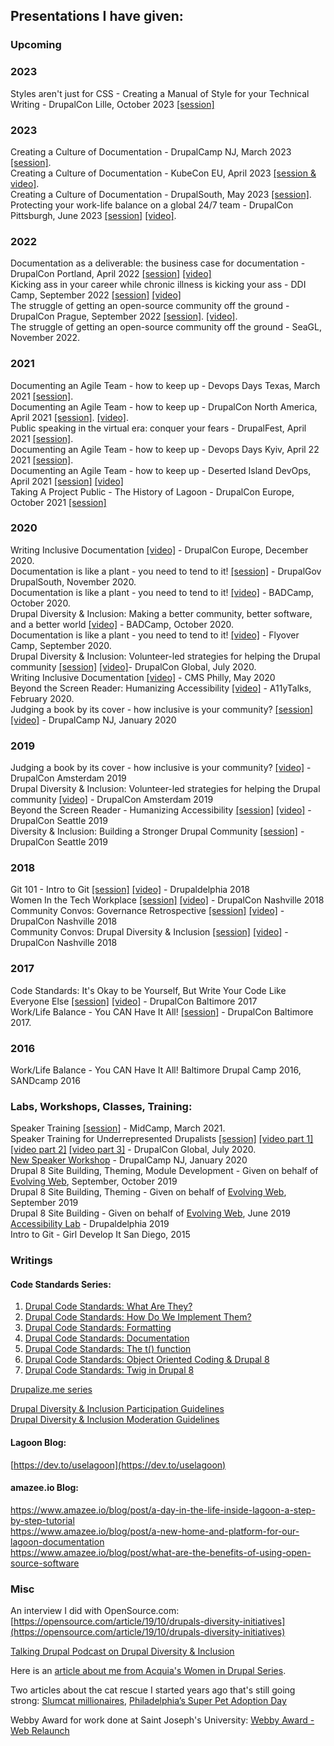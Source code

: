 ## Presentations I have given:    

### Upcoming
### 2023

Styles aren't just for CSS - Creating a Manual of Style for your Technical Writing  - DrupalCon Lille, October 2023 [[session]](https://events.drupal.org/lille2023/session/styles-arent-just-css-creating-style-guide-your-technical-writing)    


### 2023

Creating a Culture of Documentation - DrupalCamp NJ, March 2023 [[session]](https://www.drupalcampnj.org/sessions/creating-culture-documentation).     
Creating a Culture of Documentation - KubeCon EU, April 2023 [[session & video]](https://kccnceu2023.sched.com/event/aa028b4181617bedca7864c622c6099f).     
Creating a Culture of Documentation - DrupalSouth, May 2023 [[session]](https://drupalsouth.org/events/drupalsouth-wellington-2023/schedule/2723).    
Protecting your work-life balance on a global 24/7 team - DrupalCon Pittsburgh, June 2023 [[session]](https://events.drupal.org/pittsburgh2023/session/protecting-your-work-life-balance-global-247-team) [[video]](https://www.youtube.com/watch?v=EbbWf3qZIEE&list=PLpeDXSh4nHjTZrlCUtl_xp87F3plT7czE&index=55).   

### 2022 

Documentation as a deliverable: the business case for documentation  - DrupalCon Portland, April 2022 [[session]](https://events.drupal.org/portland2022/sessions/documentation-deliverable-business-case-documentation) [[video]](https://youtu.be/LGtBHtezJE8)   
Kicking ass in your career while chronic illness is kicking your ass - DDI Camp, September 2022 [[session]](https://www.drupaldiversity.com/initiatives/ddi-camp-2022/program) [[video]](https://www.youtube.com/watch?v=5L1wwstn-UI&feature=emb_title)    
The struggle of getting an open-source community off the ground - DrupalCon Prague, September 2022 [[session]](https://events.drupal.org/prague2022/sessions/struggle-getting-open-source-community-ground). [[video]](https://www.youtube.com/watch?v=dykh6-aaCE4&list=PLpeDXSh4nHjRK_6I7HVLCw8k_ZTopYv5i&index=53).   
The struggle of getting an open-source community off the ground - SeaGL, November 2022.  

### 2021
    
Documenting an Agile Team - how to keep up - Devops Days Texas, March 2021 [[session]](https://devopsdays.org/events/2021-texas/program).  
Documenting an Agile Team - how to keep up - DrupalCon North America, April 2021 [[session]](https://events.drupal.org/northamerica2021/sessions/documenting-agile-team-how-keep). [[video]](https://www.youtube.com/watch?v=SrbRfmHaLPo).   
Public speaking in the virtual era: conquer your fears - DrupalFest, April 2021 [[session]](https://events.drupal.org/northamerica2021/sessions/public-speaking-virtual-era-conquer-your-fears).    
Documenting an Agile Team - how to keep up - Devops Days Kyiv, April 22 2021 [[session]](https://devopsdays.com.ua/#schedule).  
Documenting an Agile Team - how to keep up - Deserted Island DevOps, April 2021 [[session]](https://desertedislanddevops.com/agenda/#alannaburke) [[video]](https://www.youtube.com/watch?v=HabSOm1Pirw&list=PLVUQjiv8GtwKVaudXZxs0DWUXYaLC6l0c&index=5)    
Taking A Project Public - The History of Lagoon - DrupalCon Europe, October 2021 [[session]](https://events.drupal.org/europe2021/sessions/taking-project-public-history-lagoon) 

### 2020
Writing Inclusive Documentation [[video]](https://www.youtube.com/watch?v=RBrt4dVnBfw&list=PLpeDXSh4nHjTP7vRC6LCak9adK2yp1P5S&index=130) - DrupalCon Europe, December 2020.   
Documentation is like a plant - you need to tend to it! [[session]](https://drupalsouth.org/events/drupalgov-2020/sessions/documentation-plant-you-need-tend-it) - DrupalGov DrupalSouth, November 2020.  
Documentation is like a plant - you need to tend to it! [[video]](https://www.youtube.com/watch?v=3X-Fh3TyXMg) - BADCamp, October 2020.  
Drupal Diversity & Inclusion: Making a better community, better software, and a better world [[video]](https://www.youtube.com/watch?v=kuyU8cpgB-E) - BADCamp, October 2020.  
Documentation is like a plant - you need to tend to it! [[video]](https://www.youtube.com/watch?v=WYdmioDFdCE&list=PLwZrRQnQbOZsxBSvXVyd0ZMyoiZPgzipY&index=14) - Flyover Camp, September 2020.   
Drupal Diversity & Inclusion: Volunteer-led strategies for helping the Drupal community [[session]](https://events.drupal.org/global2020/sessions/volunteer-led-strategies-helping-drupal-community) [[video]](https://www.youtube.com/watch?v=JIv6nbf9lUI&list=PLpeDXSh4nHjQzENjcpLo6nO3A0AkBdF8w&index=127)- DrupalCon Global, July 2020.   
Writing Inclusive Documentation [[video]](https://www.youtube.com/watch?v=q9MmR6YPTDE&feature=emb_title) - CMS Philly, May 2020    
Beyond the Screen Reader: Humanizing Accessibility [[video]](https://www.youtube.com/watch?v=Z8RPO13N214&t=1s) - A11yTalks, February 2020.   
Judging a book by its cover - how inclusive is your community? [[session]](https://www.drupalcampnj.org/sessions/judging-book-its-cover-how-inclusive-your-community) [[video]](https://www.youtube.com/watch?v=bhnsm5thw6E&feature=emb_title) - DrupalCamp NJ, January 2020    

### 2019

Judging a book by its cover - how inclusive is your community? [[video]](https://www.youtube.com/watch?v=o5RKrQQ9Jyk&list=PLpeDXSh4nHjSZET8xL2RyK3_2WeXxyWkY&index=101&t=0s) - DrupalCon Amsterdam 2019   
Drupal Diversity & Inclusion: Volunteer-led strategies for helping the Drupal community [[video]](https://www.youtube.com/watch?v=FoolIDaFQIc&list=PLpeDXSh4nHjSZET8xL2RyK3_2WeXxyWkY&index=80&t=0s) - DrupalCon Amsterdam 2019    
Beyond the Screen Reader - Humanizing Accessibility [[session]](https://events.drupal.org/seattle2019/sessions/beyond-screen-reader-humanizing-accessibility) [[video]](https://www.youtube.com/watch?v=qjO1oRBQtus&list=PLpeDXSh4nHjRa80iIpiO7iFncC9nO5l6f&index=20) - DrupalCon Seattle 2019    
Diversity & Inclusion: Building a Stronger Drupal Community [[session]](https://events.drupal.org/seattle2019/sessions/diversity-inclusion-building-stronger-drupal-community) - DrupalCon Seattle 2019    

### 2018

Git 101 - Intro to Git [[session]](https://drupaldelphia.org/session/git-101-intro-git) [[video]](https://www.youtube.com/watch?v=K5Z1tjy9sAE) - Drupaldelphia 2018    
Women In the Tech Workplace [[session]](https://events.drupal.org/nashville2018/sessions/women-tech-workplace) [[video]](https://www.youtube.com/watch?v=dP4_JwgWnYw&list=PLpeDXSh4nHjRRbzQW5D6PQVFPrTuh5y8m&index=15) - DrupalCon Nashville 2018    
Community Convos: Governance Retrospective [[session]](https://events.drupal.org/nashville2018/sessions/community-convos-governance-retrospective) [[video]](https://www.youtube.com/watch?v=Vedh8XjFCs4&list=PLpeDXSh4nHjRRbzQW5D6PQVFPrTuh5y8m&index=99) - DrupalCon Nashville 2018    
Community Convos: Drupal Diversity & Inclusion [[session]](https://events.drupal.org/nashville2018/sessions/community-convos-drupal-diversity-inclusion) [[video]](https://www.youtube.com/watch?v=faTB7YcJ4ZY&list=PLpeDXSh4nHjRRbzQW5D6PQVFPrTuh5y8m&index=123) - DrupalCon Nashville 2018 

### 2017

Code Standards: It's Okay to be Yourself, But Write Your Code Like Everyone Else [[session]](https://events.drupal.org/baltimore2017/sessions/code-standards-its-okay-be-yourself-write-your-code-everyone-else) [[video]](https://www.youtube.com/watch?v=-UffydFohKE&list=PLpeDXSh4nHjRbDdwHEBRHItfnjrJ8kEDK&index=110) - DrupalCon Baltimore 2017    
Work/Life Balance - You CAN Have It All! [[session]](https://events.drupal.org/baltimore2017/sessions/worklife-balance-you-can-have-it-all) - DrupalCon Baltimore 2017.   
### 2016

Work/Life Balance - You CAN Have It All! Baltimore Drupal Camp 2016, SANDcamp 2016    

### Labs, Workshops, Classes, Training:
Speaker Training [[session]](https://www.midcamp.org/2021/topic-proposal/speaker-workshop-part-1-finding-topic) - MidCamp, March 2021.   
Speaker Training for Underrepresented Drupalists [[session]](https://events.drupal.org/global2020/sessions/speaker-training-underrepresented-drupalists-part-i) [[video part 1]](https://www.youtube.com/watch?v=kyhaYs_II9c&list=PLpeDXSh4nHjQzENjcpLo6nO3A0AkBdF8w&index=95) [[video part 2]](https://www.youtube.com/watch?v=L5cRLc-JilU&list=PLpeDXSh4nHjQzENjcpLo6nO3A0AkBdF8w&index=96) [[video part 3]](https://www.youtube.com/watch?v=TxNjqXiXjcg&list=PLpeDXSh4nHjQzENjcpLo6nO3A0AkBdF8w&index=97) - DrupalCon Global, July 2020.   
[New Speaker Workshop](https://www.drupalcampnj.org/workshops) - DrupalCamp NJ, January 2020    
Drupal 8 Site Building, Theming, Module Development - Given on behalf of [Evolving Web](https://evolvingweb.ca/), September, October 2019   
Drupal 8 Site Building, Theming - Given on behalf of [Evolving Web](https://evolvingweb.ca/), September 2019    
Drupal 8 Site Building - Given on behalf of [Evolving Web](https://evolvingweb.ca/), June 2019    
[Accessibility Lab](https://drupaldelphia.org/session/accessibility-lab) - Drupaldelphia 2019    
Intro to Git - Girl Develop It San Diego, 2015

### Writings
#### Code Standards Series:
1. [Drupal Code Standards: What Are They?](https://chromatichq.com/blog/drupal-code-standards-what-are-they)
2. [Drupal Code Standards: How Do We Implement Them?](https://chromatichq.com/blog/drupal-code-standards-how-do-we-implement-them)
3. [Drupal Code Standards: Formatting](https://chromatichq.com/blog/drupal-code-standards-formatting)
4. [Drupal Code Standards: Documentation](https://chromatichq.com/blog/drupal-code-standards-documentation)
5. [Drupal Code Standards: The t() function](https://chromatichq.com/blog/drupal-code-standards-t-function)
6. [Drupal Code Standards: Object Oriented Coding & Drupal 8](https://chromatichq.com/blog/drupal-code-standards-object-oriented-coding-drupal-8)
7. [Drupal Code Standards: Twig in Drupal 8](https://chromatichq.com/blog/drupal-code-standards-twig-drupal-8)

[Drupalize.me series](https://drupalize.me/series/coding-standards-drupal)  

[Drupal Diversity & Inclusion Participation Guidelines](https://www.drupaldiversity.com/docs/participant-guidelines)  
[Drupal Diversity & Inclusion Moderation Guidelines](https://www.drupaldiversity.com/docs/moderation-guidelines)    

#### Lagoon Blog:
[https://dev.to/uselagoon](https://dev.to/uselagoon)

#### amazee.io Blog:
https://www.amazee.io/blog/post/a-day-in-the-life-inside-lagoon-a-step-by-step-tutorial    
https://www.amazee.io/blog/post/a-new-home-and-platform-for-our-lagoon-documentation      
https://www.amazee.io/blog/post/what-are-the-benefits-of-using-open-source-software    

### Misc
An interview I did with OpenSource.com: [https://opensource.com/article/19/10/drupals-diversity-initiatives](https://opensource.com/article/19/10/drupals-diversity-initiatives)    

[Talking Drupal Podcast on Drupal Diversity & Inclusion](https://www.talkingdrupal.com/217)   

Here is an [article about me from Acquia's Women in Drupal Series](https://www.acquia.com/blog/women-drupal-community-aburke626).    

Two articles about the cat rescue I started years ago that's still going strong: [Slumcat millionaires](https://temple-news.com/slumcat-millionaires/), [Philadelphia’s Super Pet Adoption Day](http://aroundmainline.com/living/philadelphias-super-pet-adoption-day.html)   

Webby Award for work done at Saint Joseph's University: [Webby Award - Web Relaunch](https://www.webbyawards.com/winners/2013/web/general-website/school-university/saint-josephs-university-web-relaunch/?/)



